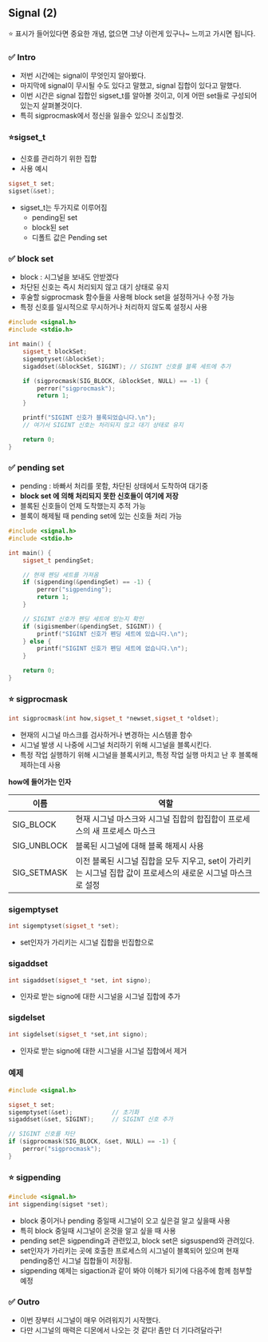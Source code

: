 ## Signal (2)

⭐️ 표시가 들어있다면 중요한 개념, 없으면 그냥 이런게 있구나~ 느끼고 가시면 됩니다.

### ✅ Intro

- 저번 시간에는 signal이 무엇인지 알아봤다.
- 마지막에 signal이 무시될 수도 있다고 말했고, signal 집합이 있다고 말했다.
- 이번 시간은 signal 집합인 sigset_t를 알아볼 것이고, 이게 어떤 set들로 구성되어있는지 살펴볼것이다.
- 특히 sigprocmask에서 정신을 잃을수 있으니 조심할것.

### ⭐️sigset_t

- 신호를 관리하기 위한 집합
- 사용 예시

```cpp
sigset_t set;
sigset(&set);
```

- sigset_t는 두가지로 이루어짐
  - pending된 set
  - block된 set
  - 디폴트 값은 Pending set

### ✅ block set

- block : 시그널을 보내도 안받겠다
- 차단된 신호는 즉시 처리되지 않고 대기 상태로 유지
- 후술할 sigprocmask 함수들을 사용해 block set을 설정하거나 수정 가능
- 특정 신호를 일시적으로 무시하거나 처리하지 않도록 설정시 사용

```cpp
#include <signal.h>
#include <stdio.h>

int main() {
    sigset_t blockSet;
    sigemptyset(&blockSet);
    sigaddset(&blockSet, SIGINT); // SIGINT 신호를 블록 세트에 추가

    if (sigprocmask(SIG_BLOCK, &blockSet, NULL) == -1) {
        perror("sigprocmask");
        return 1;
    }

    printf("SIGINT 신호가 블록되었습니다.\n");
    // 여기서 SIGINT 신호는 처리되지 않고 대기 상태로 유지

    return 0;
}

```

### ✅ pending set

- pending : 바빠서 처리를 못함, 차단된 상태에서 도착하여 대기중
- **block set 에 의해 처리되지 못한 신호들이 여기에 저장**
- 블록된 신호들이 언제 도착했는지 추적 가능
- 블록이 해제될 때 pending set에 있는 신호들 처리 가능

```cpp
#include <signal.h>
#include <stdio.h>

int main() {
    sigset_t pendingSet;

    // 현재 펜딩 세트를 가져옴
    if (sigpending(&pendingSet) == -1) {
        perror("sigpending");
        return 1;
    }

    // SIGINT 신호가 펜딩 세트에 있는지 확인
    if (sigismember(&pendingSet, SIGINT)) {
        printf("SIGINT 신호가 펜딩 세트에 있습니다.\n");
    } else {
        printf("SIGINT 신호가 펜딩 세트에 없습니다.\n");
    }

    return 0;
}

```

### ⭐️ sigprocmask

```cpp
int sigprocmask(int how,sigset_t *newset,sigset_t *oldset);
```

- 현재의 시그널 마스크를 검사하거나 변경하는 시스템콜 함수
- 시그널 발생 시 나중에 시그널 처리하기 위해 시그널을 블록시킨다.
- 특정 작업 실행하기 위해 시그널을 블록시키고, 특정 작업 실행 마치고 난 후 블록해제하는데 사용

**how에 들어가는 인자**

| 이름        | 역할                                                                                                          |
| ----------- | ------------------------------------------------------------------------------------------------------------- |
| SIG_BLOCK   | 현재 시그널 마스크와 시그널 집합의 합집합이 프로세스의 새 프로세스 마스크                                     |
| SIG_UNBLOCK | 블록된 시그널에 대해 블록 해제시 사용                                                                         |
| SIG_SETMASK | 이전 블록된 시그널 집합을 모두 지우고, set이 가리키는 시그널 집합 값이 프로세스의 새로운 시그널 마스크로 설정 |

### sigemptyset

```cpp
int sigemptyset(sigset_t *set);
```

- set인자가 가리키는 시그널 집합을 빈집합으로

### sigaddset

```cpp
int sigaddset(sigset_t *set, int signo);
```

- 인자로 받는 signo에 대한 시그널을 시그널 집합에 추가

### sigdelset

```cpp
int sigdelset(sigset_t *set,int signo);
```

- 인자로 받는 signo에 대한 시그널을 시그널 집합에서 제거

### 예제

```cpp
#include <signal.h>

sigset_t set;
sigemptyset(&set);           // 초기화
sigaddset(&set, SIGINT);     // SIGINT 신호 추가

// SIGINT 신호를 차단
if (sigprocmask(SIG_BLOCK, &set, NULL) == -1) {
    perror("sigprocmask");
}

```

### ⭐️ sigpending

```cpp
#include <signal.h>
int sigpending(sigset *set);
```

- block 중이거나 pending 중일때 시그널이 오고 싶은걸 알고 싶을때 사용
- 특히 block 중일때 시그널이 온것을 알고 싶을 때 사용
- pending set은 sigpending과 관련있고, block set은 sigsuspend와 관려있다.
- set인자가 가리키는 곳에 호출한 프로세스의 시그널이 블록되어 있으며 현재 pending중인 시그널 집합들이 저장됨.
- sigpending 예제는 sigaction과 같이 봐야 이해가 되기에 다음주에 함께 첨부할 예정

### ✅ Outro

- 이번 장부터 시그널이 매우 어려워지기 시작했다.
- 다만 시그널의 매력은 디몬에서 나오는 것 같다! 좀만 더 기다려달라구!
